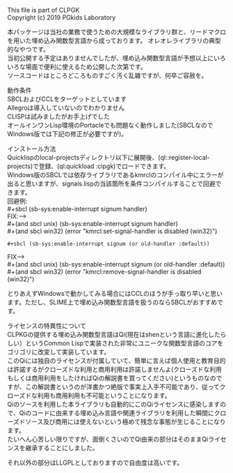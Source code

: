<!--dd -*- coding: utf-8 -*- -->  
This file is part of CLPGK  
Copyright (c) 2019 PGkids Laboratory  

本パッケージは当社の業務で使うための大規模なライブラリ群と、リードマクロを用いた埋め込み関数型言語から成っております。
オレオレライブラリの典型的なやつです。  
当初公開する予定はありませんでしたが、埋め込み関数型言語が予想以上にいろいろな場面で便利に使えるため公開した次第です。  
ソースコードはところどころものすごく汚く乱雑ですが、何卒ご容赦を。

動作条件  
SBCLおよびCCLをターゲットとしています  
Allegroは導入していないのでわかりません  
CLISPは試みましたがお手上げでした  
オールインワンLisp環境のPortacleでも問題なく動作しました(SBCLなのでWindows版では下記の修正が必要ですが)。  

インストール方法  
Quicklispのlocal-projectsディレクトリ以下に展開後、(ql::register-local-projects)で登録、(ql:quickload :clpgk)でロードできます。  
Windows版のSBCLでは依存ライブラリであるkmrclのコンパイル中にエラーが出ると思いますが、signals.lispの当該箇所を条件コンパイルすることで回避できます。  
回避例:  
    #+sbcl (sb-sys:enable-interrupt signum handler)  
FIX:-->  
    #+(and sbcl unix) (sb-sys:enable-interrupt signum handler)  
    #+(and sbcl win32) (error "kmrcl:set-signal-handler is disabled (win32)")  

    #+sbcl (sb-sys:enable-interrupt signum (or old-handler :default))  
FIX-->  
    #+(and sbcl unix) (sb-sys:enable-interrupt signum (or old-handler :default))  
    #+(and sbcl win32) (error "kmrcl:remove-signal-handler is disabled (win32)")  

とりあえずWindowsで動かしてみる場合にはCCLのほうが手っ取り早いと思います。ただし、SLIME上で埋め込み関数型言語を扱うのならSBCLがおすすめです。  

ライセンスの特異性について  
CLPKGの提供する埋め込み関数型言語はQi(現在はshenという言語に進化したらしい）というCommon Lispで実装された非常にユニークな関数型言語のコアをゴリゴリに改変して実装しています。  
このQiには独自のライセンスが付属していて、簡単に言えば個人使用と教育目的は許諾するがクローズドな利用と商用利用は許諾しませんよ(クローズドな利用もしくは商用利用をしたければQiの解説書を買ってください)というものなのですが、この解説書というのが洋書かつ絶版で事実上入手不可能であり、従ってクローズドな利用も商用利用も不可能ということになります。  
Qiのソースを利用した本ライブラリも自動的にこのQiライセンスに感染しますので、Qiのコードに由来する埋め込み言語や関連ライブラリを利用した瞬間にクローズドソース及び商用には使えないという極めて残念な事態が生じることになります。  
たいへん心苦しい限りですが、面倒くさいのでQi由来の部分はそのままQiライセンスを継承することにしました。  
  
それ以外の部分はLLGPLとしておりますので自由度は高いです。  
